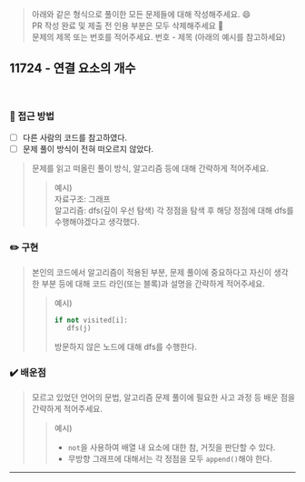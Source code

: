 > 아래와 같은 형식으로 풀이한 모든 문제들에 대해 작성해주세요. :smile: <br/>
> PR 작성 완료 및 제출 전 인용 부분은 모두 삭제해주세요 🙏 <br/>
> 문제의 제목 또는 번호를 적어주세요. 번호 - 제목 (아래의 예시를 참고하세요) <br/> 
## 11724 - 연결 요소의 개수
<br>

### 🤔 접근 방법
- [ ] 다른 사람의 코드를 참고하였다.
- [ ] 문제 풀이 방식이 전혀 떠오르지 않았다.
> 문제를 읽고 떠올린 풀이 방식, 알고리즘 등에 대해 간략하게 적어주세요.
> >예시) <br/>
> >자료구조: 그래프 <br/>
> >알고리즘: dfs(깊이 우선 탐색)
> >각 정점을 탐색 후 해당 정점에 대해 dfs를 수행해야겠다고 생각했다.



### :pencil2: 구현
> 본인의 코드에서 알고리즘이 적용된 부분, 문제 풀이에 중요하다고 자신이 생각한 부분 등에 대해 코드 라인(또는 블록)과 설명을 간략하게 적어주세요. 
> >예시) <br/>
> >```python
> >if not visited[i]:
> >    dfs(j)
> >```
> >방문하지 않은 노드에 대해 dfs를 수행한다.

### :heavy_check_mark: 배운점
> 모르고 있었던 언어의 문법, 알고리즘 문제 풀이에 필요한 사고 과정 등 배운 점을 간략하게 적어주세요. 
> >예시) <br/>
> > - `not`을 사용하여 배열 내 요소에 대한 참, 거짓을 판단할 수 있다.
> > - 무방향 그래프에 대해서는 각 정점을 모두 `append()`해야 한다.
---
